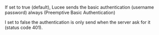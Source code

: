 If set to true (default), Lucee sends the basic authentication (username password) always (Preemptive Basic Authentication)

I set to false the authentication is only send when the server ask for it (status code 401).
